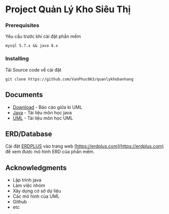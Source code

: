 # Project Quản Lý Kho Siêu Thị


### Prerequisites

Yêu cầu trước khi cài đặt phần mềm

```
mysql 5.7.x && java 8.x
```

### Installing

Tải Source code về cài đặt

```
git clone https://github.com/VanPhuc063/quanlykhobanhang
```

## Documents

* [Download](https://drive.google.com/file/d/0B_urmJyIgGNlZ0R0VkZFVWJWUEk/view?usp=sharing) - Báo cáo giữa kì UML
* [Java](https://www.google.com.vn/) - Tài liệu môn học java
* [UML](https://www.google.com.vn/) - Tài liệu môn học UML

## ERD/Database

Cài đặt [ERDPLUS](https://drive.google.com/file/d/0B_urmJyIgGNlZVlPOFRQNV9OSzg/view?usp=sharing) vào trang web [https://erdplus.com](https://erdplus.com) để xem được mô hình ERD của phần mềm.

## Acknowledgments

* Lập trình java
* Làm việc nhóm
* Xây dựng cơ sở dự liệu
* Các mô hình của UML
* Github
* etc
